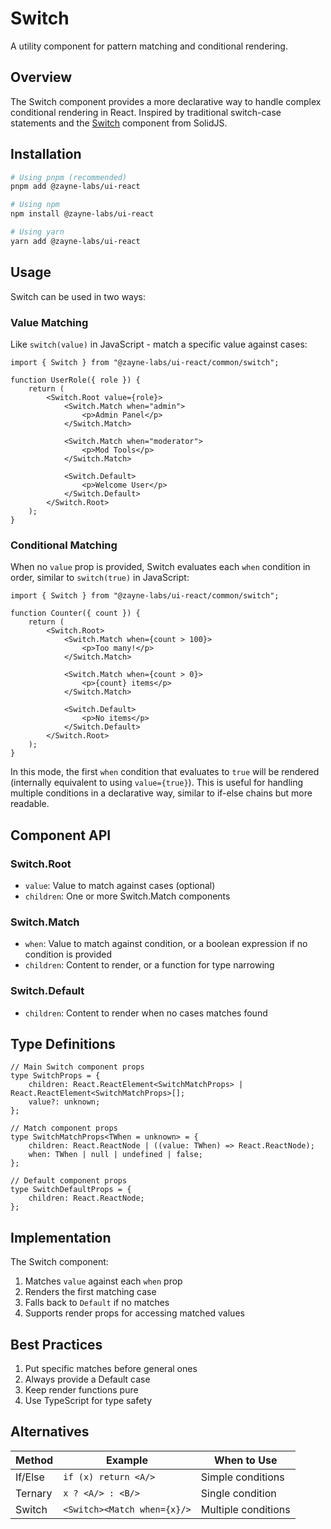 # Switch

A utility component for pattern matching and conditional rendering.

## Overview

The Switch component provides a more declarative way to handle complex conditional rendering in React. Inspired by traditional switch-case statements and the [Switch](https://docs.solidjs.com/reference/components/switch-and-match) component from SolidJS.

## Installation

```bash
# Using pnpm (recommended)
pnpm add @zayne-labs/ui-react

# Using npm
npm install @zayne-labs/ui-react

# Using yarn
yarn add @zayne-labs/ui-react
```

## Usage

Switch can be used in two ways:

### Value Matching

Like `switch(value)` in JavaScript - match a specific value against cases:

```tsx
import { Switch } from "@zayne-labs/ui-react/common/switch";

function UserRole({ role }) {
	return (
		<Switch.Root value={role}>
			<Switch.Match when="admin">
				<p>Admin Panel</p>
			</Switch.Match>

			<Switch.Match when="moderator">
				<p>Mod Tools</p>
			</Switch.Match>

			<Switch.Default>
				<p>Welcome User</p>
			</Switch.Default>
		</Switch.Root>
	);
}
```

### Conditional Matching

When no `value` prop is provided, Switch evaluates each `when` condition in order, similar to `switch(true)` in JavaScript:

```tsx
import { Switch } from "@zayne-labs/ui-react/common/switch";

function Counter({ count }) {
	return (
		<Switch.Root>
			<Switch.Match when={count > 100}>
				<p>Too many!</p>
			</Switch.Match>

			<Switch.Match when={count > 0}>
				<p>{count} items</p>
			</Switch.Match>

			<Switch.Default>
				<p>No items</p>
			</Switch.Default>
		</Switch.Root>
	);
}
```

In this mode, the first `when` condition that evaluates to `true` will be rendered (internally equivalent to using `value={true}`). This is useful for handling multiple conditions in a declarative way, similar to if-else chains but more readable.

## Component API

### Switch.Root

- `value`: Value to match against cases (optional)
- `children`: One or more Switch.Match components

### Switch.Match

- `when`: Value to match against condition, or a boolean expression if no condition is provided
- `children`: Content to render, or a function for type narrowing

### Switch.Default

- `children`: Content to render when no cases matches found

## Type Definitions

```tsx
// Main Switch component props
type SwitchProps = {
	children: React.ReactElement<SwitchMatchProps> | React.ReactElement<SwitchMatchProps>[];
	value?: unknown;
};

// Match component props
type SwitchMatchProps<TWhen = unknown> = {
	children: React.ReactNode | ((value: TWhen) => React.ReactNode);
	when: TWhen | null | undefined | false;
};

// Default component props
type SwitchDefaultProps = {
	children: React.ReactNode;
};
```

## Implementation

The Switch component:

1. Matches `value` against each `when` prop
2. Renders the first matching case
3. Falls back to `Default` if no matches
4. Supports render props for accessing matched values

## Best Practices

1. Put specific matches before general ones
2. Always provide a Default case
3. Keep render functions pure
4. Use TypeScript for type safety

## Alternatives

| Method  | Example                     | When to Use         |
| ------- | --------------------------- | ------------------- |
| If/Else | `if (x) return <A/>`        | Simple conditions   |
| Ternary | `x ? <A/> : <B/>`           | Single condition    |
| Switch  | `<Switch><Match when={x}/>` | Multiple conditions |
